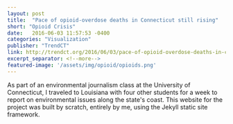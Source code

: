 ```yaml
---
layout: post
title:  "Pace of opioid-overdose deaths in Connecticut still rising"
short: "Opioid Crisis"
date:   2016-06-03 11:57:53 -0400
categories: "Visualization"
publisher: "TrendCT"
link: http://trendct.org/2016/06/03/pace-of-opioid-overdose-deaths-in-connecticut-still-rising/
excerpt_separator: <!--more-->
featured-image: '/assets/img/opioid/opioids.png'
---
```


As part of an environmental journalism class at the University of Connecticut, I traveled to Louisiana with four other students for a week to report on environmental issues along the state's coast. This website for the project was built by scratch, entirely by me, using the Jekyll static site framework.
